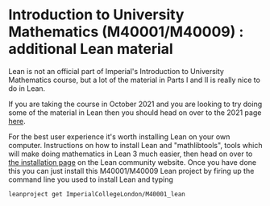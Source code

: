 # Introduction to University Mathematics (M40001/M40009) : additional Lean material

Lean is not an official part of Imperial's Introduction to University Mathematics course, but a lot of the material in Parts I and II is really nice to do in Lean.

If you are taking the course in October 2021 and you are looking to try doing some of the material in Lean then you should head on over to the 2021 page [here](src/2021/README.md).

For the best user experience it's worth installing Lean on your own computer. Instructions on how to install Lean and "mathlibtools", tools which will make doing mathematics in Lean 3 much easier, then head on over to [the installation page](https://leanprover-community.github.io/get_started.html) on the Lean community website. Once you have done this you can just install this M40001/M40009 Lean project by firing up the command line you used to install Lean and typing


```
leanproject get ImperialCollegeLondon/M40001_lean
```



